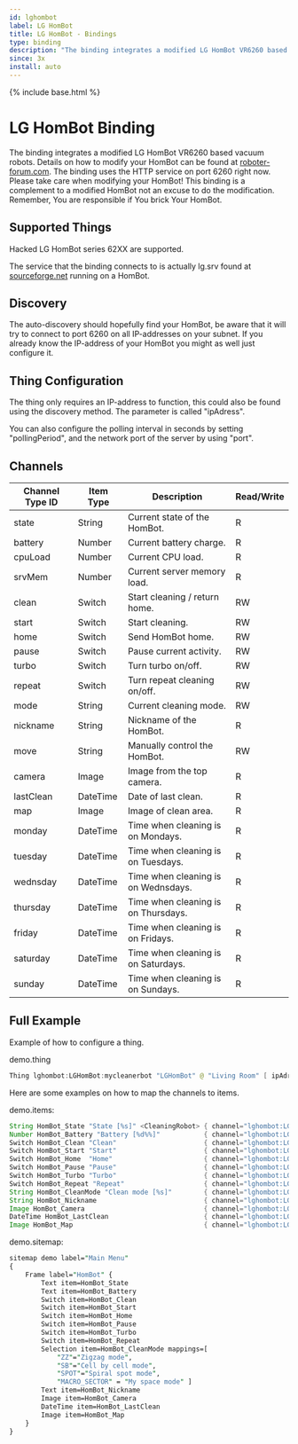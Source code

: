 ```yaml
---
id: lghombot
label: LG HomBot
title: LG HomBot - Bindings
type: binding
description: "The binding integrates a modified LG HomBot VR6260 based vacuum robots."
since: 3x
install: auto
---
```


<!-- Attention authors: Do not edit directly. Please add your changes to the appropriate source repository -->

{% include base.html %}

# LG HomBot Binding

The binding integrates a modified LG HomBot VR6260 based vacuum robots.
Details on how to modify your HomBot can be found at [roboter-forum.com](https://www.roboter-forum.com/index.php?thread/10009-lg-hombot-3-0-wlan-kamera-steuerung-per-weboberfläche/).
The binding uses the HTTP service on port 6260 right now.
Please take care when modifying your HomBot! This binding is a complement to a modified HomBot not an excuse to do the modification.
Remember, You are responsible if You brick Your HomBot.

## Supported Things

Hacked LG HomBot series 62XX are supported.

The service that the binding connects to is actually lg.srv found at [sourceforge.net](https://sourceforge.net/projects/lgsrv/) running on a HomBot.

## Discovery

The auto-discovery should hopefully find your HomBot, be aware that it will try to connect to port 6260 on all IP-addresses on your subnet.
If you already know the IP-address of your HomBot you might as well just configure it.

## Thing Configuration

The thing only requires an IP-address to function, this could also be found using the discovery method.
The parameter is called "ipAdress".

You can also configure the polling interval in seconds by setting "pollingPeriod", and the network port of the server by using "port".

## Channels

| Channel Type ID | Item Type | Description                                                              | Read/Write |
|-----------------|-----------|--------------------------------------------------------------------------|------------|
| state           | String    | Current state of the HomBot.                                             | R          |
| battery         | Number    | Current battery charge.                                                  | R          |
| cpuLoad         | Number    | Current CPU load.                                                        | R          |
| srvMem          | Number    | Current server memory load.                                              | R          |
| clean           | Switch    | Start cleaning / return home.                                            | RW         |
| start           | Switch    | Start cleaning.                                                          | RW         |
| home            | Switch    | Send HomBot home.                                                        | RW         |
| pause           | Switch    | Pause current activity.                                                  | RW         |
| turbo           | Switch    | Turn turbo on/off.                                                       | RW         |
| repeat          | Switch    | Turn repeat cleaning on/off.                                             | RW         |
| mode            | String    | Current cleaning mode.                                                   | RW         |
| nickname        | String    | Nickname of the HomBot.                                                  | R          |
| move            | String    | Manually control the HomBot.                                             | RW         |
| camera          | Image     | Image from the top camera.                                               | R          |
| lastClean       | DateTime  | Date of last clean.                                                      | R          |
| map             | Image     | Image of clean area.                                                     | R          |
| monday          | DateTime  | Time when cleaning is on Mondays.                                        | R          |
| tuesday         | DateTime  | Time when cleaning is on Tuesdays.                                       | R          |
| wednsday        | DateTime  | Time when cleaning is on Wednsdays.                                      | R          |
| thursday        | DateTime  | Time when cleaning is on Thursdays.                                      | R          |
| friday          | DateTime  | Time when cleaning is on Fridays.                                        | R          |
| saturday        | DateTime  | Time when cleaning is on Saturdays.                                      | R          |
| sunday          | DateTime  | Time when cleaning is on Sundays.                                        | R          |

## Full Example

Example of how to configure a thing.

demo.thing

```java
Thing lghombot:LGHomBot:mycleanerbot "LGHomBot" @ "Living Room" [ ipAdress="192.168.0.2", pollingPeriod="3", port="6260" ]
```

Here are some examples on how to map the channels to items.

demo.items:

```java
String HomBot_State "State [%s]" <CleaningRobot> { channel="lghombot:LGHomBot:a4_24_56_8f_2c_5b:state" }
Number HomBot_Battery "Battery [%d%%]"           { channel="lghombot:LGHomBot:a4_24_56_8f_2c_5b:battery" }
Switch HomBot_Clean "Clean"                      { channel="lghombot:LGHomBot:a4_24_56_8f_2c_5b:clean" }
Switch HomBot_Start "Start"                      { channel="lghombot:LGHomBot:a4_24_56_8f_2c_5b:start" }
Switch HomBot_Home  "Home"                       { channel="lghombot:LGHomBot:a4_24_56_8f_2c_5b:home" }
Switch HomBot_Pause "Pause"                      { channel="lghombot:LGHomBot:a4_24_56_8f_2c_5b:pause" }
Switch HomBot_Turbo "Turbo"                      { channel="lghombot:LGHomBot:a4_24_56_8f_2c_5b:turbo" }
Switch HomBot_Repeat "Repeat"                    { channel="lghombot:LGHomBot:a4_24_56_8f_2c_5b:repeat" }
String HomBot_CleanMode "Clean mode [%s]"        { channel="lghombot:LGHomBot:a4_24_56_8f_2c_5b:mode" }
String HomBot_Nickname                           { channel="lghombot:LGHomBot:a4_24_56_8f_2c_5b:nickname" }
Image HomBot_Camera                              { channel="lghombot:LGHomBot:a4_24_56_8f_2c_5b:camera" }
DateTime HomBot_LastClean                        { channel="lghombot:LGHomBot:a4_24_56_8f_2c_5b:lastClean" }
Image HomBot_Map                                 { channel="lghombot:LGHomBot:a4_24_56_8f_2c_5b:map" }
```

demo.sitemap:

```perl
sitemap demo label="Main Menu"
{
    Frame label="HomBot" {
        Text item=HomBot_State
        Text item=HomBot_Battery
        Switch item=HomBot_Clean
        Switch item=HomBot_Start
        Switch item=HomBot_Home
        Switch item=HomBot_Pause
        Switch item=HomBot_Turbo
        Switch item=HomBot_Repeat
        Selection item=HomBot_CleanMode mappings=[
            "ZZ"="Zigzag mode",
            "SB"="Cell by cell mode",
            "SPOT"="Spiral spot mode",
            "MACRO_SECTOR" = "My space mode" ]
        Text item=HomBot_Nickname
        Image item=HomBot_Camera
        DateTime item=HomBot_LastClean
        Image item=HomBot_Map
    }
}
```
